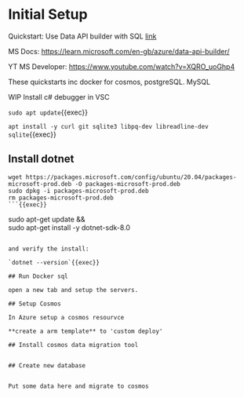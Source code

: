 
# Initial Setup

Quickstart: Use Data API builder with SQL [link](https://learn.microsoft.com/en-gb/azure/data-api-builder/quickstart-sql)

MS Docs: https://learn.microsoft.com/en-gb/azure/data-api-builder/

YT MS Developer: https://www.youtube.com/watch?v=XQRO_uoGhp4


These quickstarts inc docker for cosmos, postgreSQL. MySQL


WIP Install c# debugger in VSC


`sudo apt update`{{exec}}

`apt install -y curl git sqlite3 libpq-dev libreadline-dev sqlite`{{exec}}

## Install dotnet


```
wget https://packages.microsoft.com/config/ubuntu/20.04/packages-microsoft-prod.deb -O packages-microsoft-prod.deb
sudo dpkg -i packages-microsoft-prod.deb
rm packages-microsoft-prod.deb
```{{exec}}

```
sudo apt-get update && \
  sudo apt-get install -y dotnet-sdk-8.0
```{{exec}}

and verify the install:

`dotnet --version`{{exec}}

## Run Docker sql

open a new tab and setup the servers.

## Setup Cosmos 

In Azure setup a cosmos resourvce

**create a arm template** to 'custom deploy'

## Install cosmos data migration tool


## Create new database


Put some data here and migrate to cosmos

